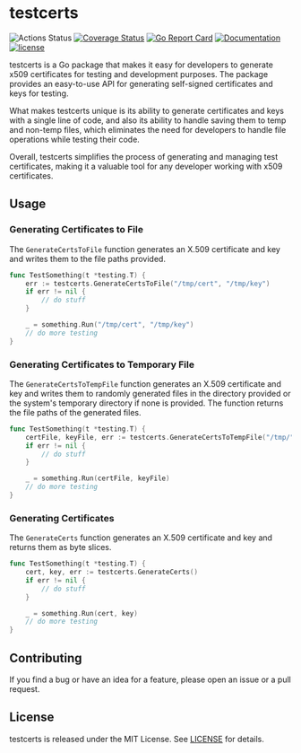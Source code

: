 # testcerts

![Actions Status](https://github.com/madflojo/testcerts/actions/workflows/go.yaml/badge.svg?branch=main)
 [![Coverage Status](https://coveralls.io/repos/github/madflojo/testcerts/badge.svg?branch=master)](https://coveralls.io/github/madflojo/testcerts?branch=master) [![Go Report Card](https://goreportcard.com/badge/github.com/madflojo/testcerts)](https://goreportcard.com/report/github.com/madflojo/testcerts) [![Documentation](https://godoc.org/github.com/madflojo/testcerts?status.svg)](http://godoc.org/github.com/madflojo/testcerts)
[![license](https://img.shields.io/github/license/madflojo/testcerts.svg?maxAge=2592000)](https://github.com/madflojo/testcerts/LICENSE)

testcerts is a Go package that makes it easy for developers to generate x509 certificates for testing and development purposes. The package provides an easy-to-use API for generating self-signed certificates and keys for testing.

What makes testcerts unique is its ability to generate certificates and keys with a single line of code, and also its ability to handle saving them to temp and non-temp files, which eliminates the need for developers to handle file operations while testing their code.

Overall, testcerts simplifies the process of generating and managing test certificates, making it a valuable tool for any developer working with x509 certificates.

## Usage

### Generating Certificates to File

The `GenerateCertsToFile` function generates an X.509 certificate and key and writes them to the file paths provided.

```go
func TestSomething(t *testing.T) {
	err := testcerts.GenerateCertsToFile("/tmp/cert", "/tmp/key")
	if err != nil {
		// do stuff
	}

	_ = something.Run("/tmp/cert", "/tmp/key")
	// do more testing
}
```

### Generating Certificates to Temporary File

The `GenerateCertsToTempFile` function generates an X.509 certificate and key and writes them to randomly generated files in the directory provided or the system's temporary directory if none is provided. The function returns the file paths of the generated files.

```go
func TestSomething(t *testing.T) {
	certFile, keyFile, err := testcerts.GenerateCertsToTempFile("/tmp/")
	if err != nil {
		// do stuff
	}

	_ = something.Run(certFile, keyFile)
	// do more testing
}
```

### Generating Certificates

The `GenerateCerts` function generates an X.509 certificate and key and returns them as byte slices.

```go
func TestSomething(t *testing.T) {
	cert, key, err := testcerts.GenerateCerts()
	if err != nil {
		// do stuff
	}

	_ = something.Run(cert, key)
	// do more testing
}
```

## Contributing

If you find a bug or have an idea for a feature, please open an issue or a pull request.

## License

testcerts is released under the MIT License. See [LICENSE](./LICENSE) for details.



